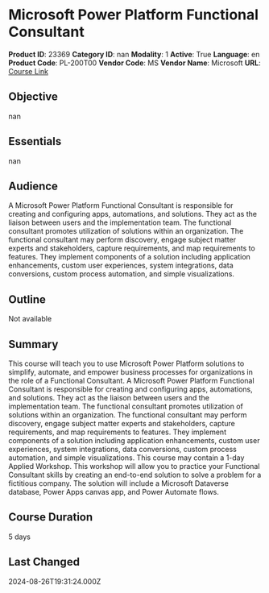 # Microsoft Power Platform Functional Consultant

**Product ID**: 23369
**Category ID**: nan
**Modality**: 1
**Active**: True
**Language**: en
**Product Code**: PL-200T00
**Vendor Code**: MS
**Vendor Name**: Microsoft
**URL**: [Course Link](https://www.fastlaneus.com/course/microsoft-pl-200t00)

## Objective
nan

## Essentials
nan

## Audience
A Microsoft Power Platform Functional Consultant is responsible for creating and configuring apps, automations, and solutions. They act as the liaison between users and the implementation team. The functional consultant promotes utilization of solutions within an organization. The functional consultant may perform discovery, engage subject matter experts and stakeholders, capture requirements, and map requirements to features. They implement components of a solution including application enhancements, custom user experiences, system integrations, data conversions, custom process automation, and simple visualizations.

## Outline
Not available

## Summary
This course will teach you to use Microsoft Power Platform solutions to simplify, automate, and empower business processes for organizations in the role of a Functional Consultant. A Microsoft Power Platform Functional Consultant is responsible for creating and configuring apps, automations, and solutions. They act as the liaison between users and the implementation team. The functional consultant promotes utilization of solutions within an organization. The functional consultant may perform discovery, engage subject matter experts and stakeholders, capture requirements, and map requirements to features. They implement components of a solution including application enhancements, custom user experiences, system integrations, data conversions, custom process automation, and simple visualizations. This course may contain a 1-day Applied Workshop. This workshop will allow you to practice your Functional Consultant skills by creating an end-to-end solution to solve a problem for a fictitious company. The solution will include a Microsoft Dataverse database, Power Apps canvas app, and Power Automate flows.

## Course Duration
5 days

## Last Changed
2024-08-26T19:31:24.000Z
